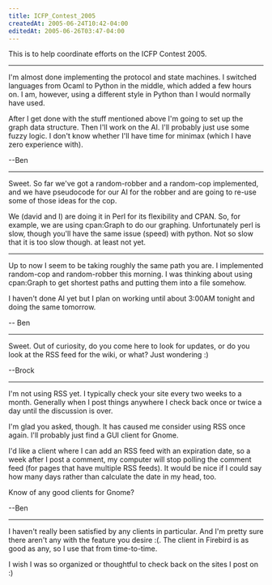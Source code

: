 ```yaml
---
title: ICFP_Contest_2005
createdAt: 2005-06-24T10:42-04:00
editedAt: 2005-06-26T03:47-04:00
---
```


This is to help coordinate efforts on the ICFP Contest 2005.

----

I'm almost done implementing the protocol and state machines. I switched languages from Ocaml to Python in the middle, which added a few hours on. I am, however, using a different style in Python than I would normally have used. 

After I get done with the stuff mentioned above I'm going to set up the graph data structure. Then I'll work on the AI. I'll probably just use some fuzzy logic. I don't know whether I'll have time for minimax (which I have zero experience with).

  --Ben

----

Sweet. So far we've got a random-robber and a random-cop implemented, and we have pseudocode for our AI for the robber and are going to re-use some of those ideas for the cop.

We (david and I) are doing it in Perl for its flexibility and CPAN. So, for example, we are using cpan:Graph to do our graphing. Unfortunately perl is slow, though you'll have the same issue (speed) with python. Not so slow that it is too slow though. at least not yet.

----

Up to now I seem to be taking roughly the same path you are. I implemented random-cop and random-robber this morning. I was thinking about using cpan:Graph to get shortest paths and putting them into a file somehow.

I haven't done AI yet but I plan on working until about 3:00AM tonight and doing the same tomorrow.

  -- Ben

----

Sweet. Out of curiosity, do you come here to look for updates, or do you look at the RSS feed for the wiki, or what? Just wondering :)

--Brock

----

I'm not using RSS yet. I typically check your site every two weeks to a month. Generally when I post things anywhere I check back once or twice a day until the discussion is over.

I'm glad you asked, though. It has caused me consider using RSS once again. I'll probably just find a GUI client for Gnome.

I'd like a client where I can add an RSS feed with an expiration date, so a week after I post a comment, my computer will stop polling the comment feed (for pages that have multiple RSS feeds). It would be nice if I could say how many days rather than calculate the date in my head, too.

Know of any good clients for Gnome?

  --Ben

----

I haven't really been satisfied by any clients in particular. And I'm pretty sure there aren't any with the feature you desire :(. The client in Firebird is as good as any, so I use that from time-to-time.

I wish I was so organized or thoughtful to check back on the sites I post on :)


